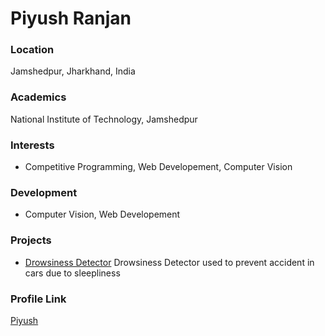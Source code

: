 # Piyush Ranjan

### Location

Jamshedpur, Jharkhand, India

### Academics

National Institute of Technology, Jamshedpur

### Interests

- Competitive Programming, Web Developement, Computer Vision

### Development

- Computer Vision, Web Developement

### Projects

- [Drowsiness Detector](https://github.com/piyush072/drowsiness-detector) Drowsiness Detector used to prevent accident in cars due to sleepliness

### Profile Link

[Piyush](https://github.com/piyush072)